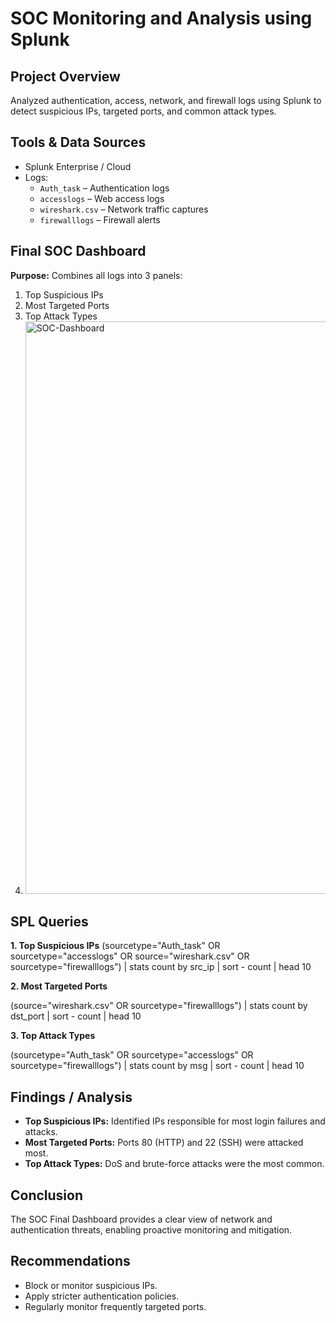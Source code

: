 # SOC Monitoring and Analysis using Splunk

## Project Overview
Analyzed authentication, access, network, and firewall logs using Splunk to detect suspicious IPs, targeted ports, and common attack types.

## Tools & Data Sources
- Splunk Enterprise / Cloud
- Logs:
  - `Auth_task` – Authentication logs
  - `accesslogs` – Web access logs
  - `wireshark.csv` – Network traffic captures
  - `firewalllogs` – Firewall alerts

## Final SOC Dashboard
**Purpose:** Combines all logs into 3 panels:
1. Top Suspicious IPs
2. Most Targeted Ports
3. Top Attack Types
4. <img width="1904" height="916" alt="SOC-Dashboard" src="https://github.com/user-attachments/assets/3059d01d-efad-4106-b536-bb82fd42e289" />


## SPL Queries

**1. Top Suspicious IPs**
(sourcetype="Auth_task" OR sourcetype="accesslogs" OR source="wireshark.csv" OR sourcetype="firewalllogs") 
| stats count by src_ip 
| sort - count 
| head 10

**2. Most Targeted Ports**

(source="wireshark.csv" OR sourcetype="firewalllogs") 
| stats count by dst_port 
| sort - count 
| head 10

**3. Top Attack Types**

(sourcetype="Auth_task" OR sourcetype="accesslogs" OR sourcetype="firewalllogs") 
| stats count by msg 
| sort - count 
| head 10


## Findings / Analysis
- **Top Suspicious IPs:** Identified IPs responsible for most login failures and attacks.
- **Most Targeted Ports:** Ports 80 (HTTP) and 22 (SSH) were attacked most.
- **Top Attack Types:** DoS and brute-force attacks were the most common.

## Conclusion
The SOC Final Dashboard provides a clear view of network and authentication threats, enabling proactive monitoring and mitigation.

## Recommendations
- Block or monitor suspicious IPs.
- Apply stricter authentication policies.
- Regularly monitor frequently targeted ports.
